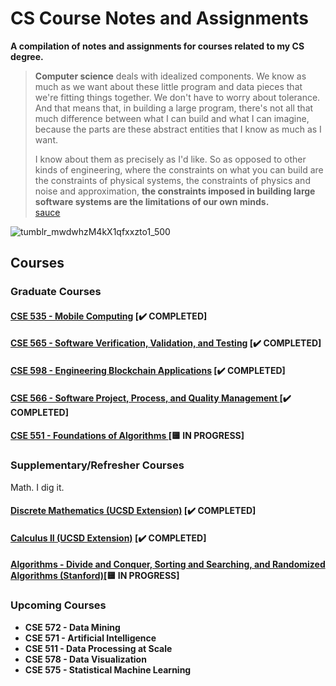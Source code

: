 # CS Course Notes and Assignments

**A compilation of notes and assignments for courses related to my CS degree.**

> **Computer science** deals with idealized components. We know as much as we want about these little program and data pieces that we're fitting things together. We don't have to worry about tolerance. And that means that, in building a large program, there's not all that much difference between what I can build and what I can imagine, because the parts are these abstract entities that I know as much as I want. 
> 
> I know about them as precisely as I'd like. So as opposed to other kinds of engineering, where the constraints on what you can build are the constraints of physical systems, the constraints of physics and noise and approximation, **the constraints imposed in building large software systems are the limitations of our own minds.** \
[sauce](https://ocw.mit.edu/courses/electrical-engineering-and-computer-science/6-001-structure-and-interpretation-of-computer-programs-spring-2005/video-lectures/1a-overview-and-introduction-to-lisp/)

![tumblr_mwdwhzM4kX1qfxxzto1_500](https://user-images.githubusercontent.com/17733481/148863052-bc89a7bf-8bb2-4d1a-85e2-e73ac1c1897e.gif)

## Courses

### Graduate Courses
#### [CSE 535 - Mobile Computing](CSE535-MobileComputing/README.md) [✔️ COMPLETED] 
#### [CSE 565 - Software Verification, Validation, and Testing](CSE565-SoftwareTesting/README.md) [✔️ COMPLETED] 
#### [CSE 598 - Engineering Blockchain Applications](CSE598-BlockchainApps/README.md) [✔️ COMPLETED]
#### [CSE 566 - Software Project, Process, and Quality Management ](CSE566-SoftwareProcess/README.md) [✔️ COMPLETED]
#### [CSE 551 - Foundations of Algorithms ](CSE551-Algorithms/README.md) [🟨 IN PROGRESS]

### Supplementary/Refresher Courses
Math. I dig it.
#### [Discrete Mathematics (UCSD Extension)](DiscreteMathematics/README.md) [✔️ COMPLETED] 
#### [Calculus II (UCSD Extension)](Calculus2/README.md) [✔️ COMPLETED] 
#### [Algorithms - Divide and Conquer, Sorting and Searching, and Randomized Algorithms (Stanford)](AlgorithmsPart1/README.md)[🟨 IN PROGRESS]

### Upcoming Courses
* **CSE 572 - Data Mining**
* **CSE 571 - Artificial Intelligence**
* **CSE 511 - Data Processing at Scale**
* **CSE 578 - Data Visualization**
* **CSE 575 - Statistical Machine Learning**
